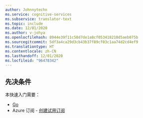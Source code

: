 ```yaml
---
author: Johnnytechn
ms.service: cognitive-services
ms.subservice: translator-text
ms.topic: include
ms.date: 12/01/2020
ms.author: v-johya
ms.openlocfilehash: 8944e39f11c58d7de1a8cf053418210d5aeb075b
ms.sourcegitcommit: 5df3a4ca29d3cb43b37f89cf03c1aa74d2cd4ef9
ms.translationtype: HT
ms.contentlocale: zh-CN
ms.lasthandoff: 12/01/2020
ms.locfileid: "96478342"
---
```

## <a name="prerequisites"></a>先决条件

本快速入门需要：

* [Go](https://golang.org/doc/install)
* Azure 订阅 - [创建试用订阅](https://www.microsoft.com/china/azure/index.html?fromtype=cn)
